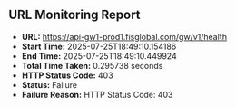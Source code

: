 ## URL Monitoring Report

- **URL:** https://api-gw1-prod1.fisglobal.com/gw/v1/health
- **Start Time:** 2025-07-25T18:49:10.154186
- **End Time:** 2025-07-25T18:49:10.449924
- **Total Time Taken:** 0.295738 seconds
- **HTTP Status Code:** 403
- **Status:** Failure
- **Failure Reason:** HTTP Status Code: 403
